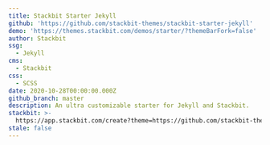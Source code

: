 ```yaml
---
title: Stackbit Starter Jekyll
github: 'https://github.com/stackbit-themes/stackbit-starter-jekyll'
demo: 'https://themes.stackbit.com/demos/starter/?themeBarFork=false'
author: Stackbit
ssg:
  - Jekyll
cms:
  - Stackbit
css:
  - SCSS
date: 2020-10-28T00:00:00.000Z
github_branch: master
description: An ultra customizable starter for Jekyll and Stackbit.
stackbit: >-
  https://app.stackbit.com/create?theme=https://github.com/stackbit-themes/stackbit-starter-jekyll
stale: false
---
```

